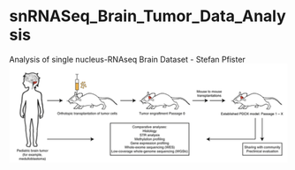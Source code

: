 # snRNASeq_Brain_Tumor_Data_Analysis

Analysis of single nucleus-RNAseq Brain Dataset - Stefan Pfister
![alt text](figures/figure.png)
